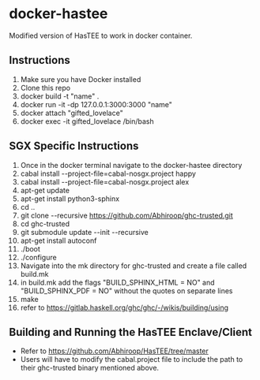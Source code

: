 # docker-hastee
Modified version of HasTEE to work in docker container.

## Instructions
1. Make sure you have Docker installed
2. Clone this repo
3. docker build -t "name" .
4. docker run -it -dp 127.0.0.1:3000:3000 "name"
5. docker attach "gifted_lovelace"
6. docker exec -it gifted_lovelace /bin/bash

## SGX Specific Instructions
1. Once in the docker terminal navigate to the docker-hastee directory
2. cabal install --project-file=cabal-nosgx.project happy
3. cabal install --project-file=cabal-nosgx.project alex
4. apt-get update
5. apt-get install python3-sphinx
6. cd ..
7. git clone --recursive https://github.com/Abhiroop/ghc-trusted.git
8. cd ghc-trusted
9. git submodule update --init --recursive
10. apt-get install autoconf
11. ./boot
12. ./configure
13. Navigate into the mk directory for ghc-trusted and create a file called build.mk
15. in build.mk add the flags "BUILD_SPHINX_HTML = NO" and "BUILD_SPHINX_PDF = NO" without the quotes on separate lines
14. make
15. refer to https://gitlab.haskell.org/ghc/ghc/-/wikis/building/using

## Building and Running the HasTEE Enclave/Client
- Refer to https://github.com/Abhiroop/HasTEE/tree/master
- Users will have to modify the cabal.project file to include the path to their ghc-trusted binary mentioned above.
